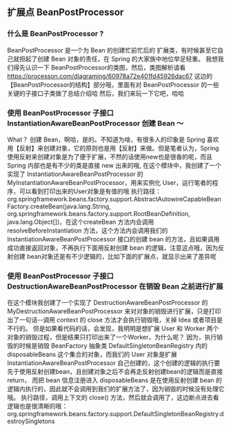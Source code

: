 ## 扩展点 BeanPostProcessor 

### 什么是 BeanPostProcessor ?
BeanPostProcessor  是一个为 Bean 的创建忙前忙后的 扩展类，有时候甚至它自己就担起了创建 Bean 对象的责任，在 Spring 的大家族中地位举足轻重。
我想我们得先认识一下 BeanPostProcessor的类图，然后，类图解析请看 https://processon.com/diagraming/60978a72e401fd45926dac67 这边的 【BeanPostProcessor的结构】部分哦，里面有对 BeanPostProcessor 的一些关键的子接口子类做了总结介绍哈
然后，我们来玩一下它吧，哈哈

### 使用 BeanPostProcessor 子接口 InstantiationAwareBeanPostProcessor 创建 Bean ～
What？ 创建 Bean，啊哈，是的。不知道为啥，有很多人的印象是 Spring 喜欢用【反射】来创建对象，它的原则也是用【反射】来做。但是笔者认为，Spring 使用反射来创建对象是为了便于扩展，不然的话使用new也是很香的呢，而且 Spring 内部也是有不少的类是直接 new 出来的哦,
在这个模块中，我创建了一个 实现了 InstantiationAwareBeanPostProcessor 的 MyInstantiationAwareBeanPostProcessor，用来实例化 User，运行笔者的程序，可以看到打印出来的User对象是有值的哦
执行路径：
    org.springframework.beans.factory.support.AbstractAutowireCapableBeanFactory.createBean(java.lang.String, org.springframework.beans.factory.support.RootBeanDefinition, java.lang.Object[])，在这个createBean 方法内会调用 resolveBeforeInstantiation 方法，这个方法内会调用我们的 InstantiationAwareBeanPostProcessor 接口的创建 bean 的方法，且如果调用成功直接返回对象，不再执行下面用反射创建 bean 的逻辑，注意这点哦，因为反射创建 bean对象还是有不少逻辑的，比如下面的扩展点，就显示出来了差异呢

### 使用 BeanPostProcessor 子接口 DestructionAwareBeanPostProcessor 在销毁 Bean 之前进行扩展
在这个模块我创建了一个实现了 DestructionAwareBeanPostProcessor 的 MyDestructionAwareBeanPostProcessor 来对对象的销毁进行扩展，只是打印出了一句话--调用 context 的 close 方法才会执行销毁哦，关掉 Idea 或者项目是不行的。 但是如果看代码的话，会发现，我明明是想扩展 User 和 Worker 两个对象的销毁过程，但是结果只打印出来了一个Worker，为什么呢？
因为，执行销毁的时候是销毁 BeanFactory 抽象类 DefaultSingletonBeanRegistry 内的 disposableBeans 这个集合的对象，而我们的 User 对象是扩展 InstantiationAwareBeanPostProcessor 自己创建的，这个创建的逻辑的执行要先于使用反射创建bean，且创建对象之后不会再走反射创建bean的逻辑而是直接 return， 而把 bean 信息注册进入 disposableBeans 是在使用反射创建 bean 的逻辑内执行的，因此就不会调用到我们的扩展方法了，因为销毁的时候没有处理它哦。
执行路径，调用上下文的 close() 方法，然后就会调用了，这边断点进去看逻辑也是很清晰的哦：
org.springframework.beans.factory.support.DefaultSingletonBeanRegistry.destroySingletons

